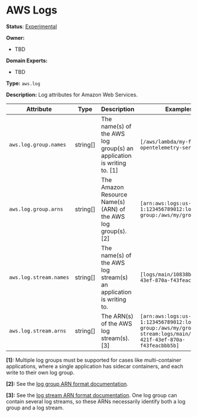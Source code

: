# AWS Logs

**Status**: [Experimental](../../../../document-status.md)

**Owner:**

* TBD

**Domain Experts:**

* TBD

**Type:** `aws.log`

**Description:** Log attributes for Amazon Web Services.

<!-- semconv aws.log -->
| Attribute  | Type | Description  | Examples  | Required |
|---|---|---|---|---|
| `aws.log.group.names` | string[] | The name(s) of the AWS log group(s) an application is writing to. [1] | `[/aws/lambda/my-function, opentelemetry-service]` | No |
| `aws.log.group.arns` | string[] | The Amazon Resource Name(s) (ARN) of the AWS log group(s). [2] | `[arn:aws:logs:us-west-1:123456789012:log-group:/aws/my/group:*]` | No |
| `aws.log.stream.names` | string[] | The name(s) of the AWS log stream(s) an application is writing to. | `[logs/main/10838bed-421f-43ef-870a-f43feacbbb5b]` | No |
| `aws.log.stream.arns` | string[] | The ARN(s) of the AWS log stream(s). [3] | `[arn:aws:logs:us-west-1:123456789012:log-group:/aws/my/group:log-stream:logs/main/10838bed-421f-43ef-870a-f43feacbbb5b]` | No |

**[1]:** Multiple log groups must be supported for cases like multi-container applications, where a single application has sidecar containers, and each write to their own log group.

**[2]:** See the [log group ARN format documentation](https://docs.aws.amazon.com/AmazonCloudWatch/latest/logs/iam-access-control-overview-cwl.html#CWL_ARN_Format).

**[3]:** See the [log stream ARN format documentation](https://docs.aws.amazon.com/AmazonCloudWatch/latest/logs/iam-access-control-overview-cwl.html#CWL_ARN_Format). One log group can contain several log streams, so these ARNs necessarily identify both a log group and a log stream.
<!-- endsemconv -->

